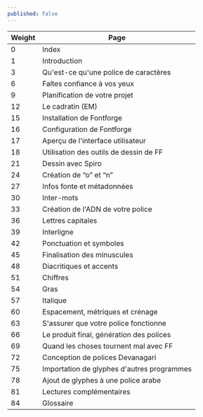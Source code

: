```yaml
---
published: false
---
```


| Weight | Page                                       |
|--------|--------------------------------------------|
| 0      | Index                                      |
| 1      | Introduction                               |
| 3      | Qu'est-ce qu'une police de caractères      |
| 6      | Faîtes confiance à vos yeux                |
| 9      | Planification de votre projet              |
| 12     | Le cadratin (EM)                           |
| 15     | Installation de Fontforge                  |
| 16     | Configuration de Fontforge                 |
| 17     | Aperçu de l'interface utilisateur          |
| 18     | Utilisation des outils de dessin de FF     |
| 21     | Dessin avec Spiro                          |
| 24     | Création de “o” et “n”                     |
| 27     | Infos fonte et métadonnées                 |
| 30     | Inter-mots                                 |
| 33     | Création de l'ADN de votre police          |
| 36     | Lettres capitales                          |
| 39     | Interligne                                 |
| 42     | Ponctuation et symboles                    |
| 45     | Finalisation des minuscules                |
| 48     | Diacritiques et accents                    |
| 51     | Chiffres                                   |
| 54     | Gras                                       |
| 57     | Italique                                   |
| 60     | Espacement, métriques et crénage           |
| 63     | S'assurer que votre police fonctionne      |
| 66     | Le produit final, génération des polices   |
| 69     | Quand les choses tournent mal avec FF      |
| 72     | Conception de polices Devanagari           |
| 75     | Importation de glyphes d'autres programmes |
| 78     | Ajout de glyphes à une police arabe        |
| 81     | Lectures complémentaires                   |
| 84     | Glossaire                                  |
